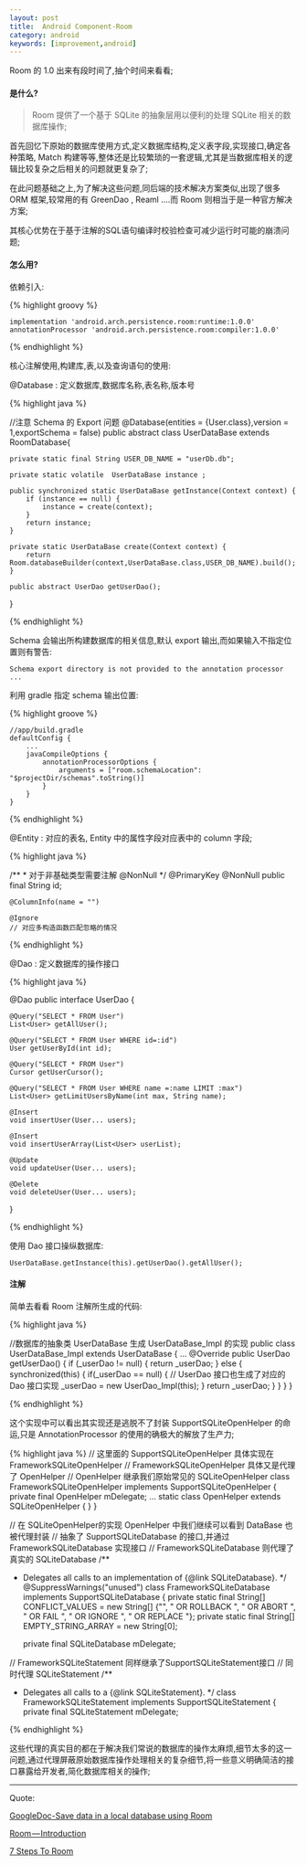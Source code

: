 ```yaml
---
layout: post
title:  Android Component-Room
category: android
keywords: [improvement,android]
---
```


Room 的 1.0 出来有段时间了,抽个时间来看看;

#### 是什么?

> Room 提供了一个基于 SQLite 的抽象层用以便利的处理 SQLite 相关的数据库操作;  


首先回忆下原始的数据库使用方式,定义数据库结构,定义表字段,实现接口,确定各种策略, Match 构建等等,整体还是比较繁琐的一套逻辑,尤其是当数据库相关的逻辑比较复杂之后相关的问题就更复杂了;

在此问题基础之上,为了解决这些问题,同后端的技术解决方案类似,出现了很多 ORM 框架,较常用的有 GreenDao , Reaml ....而 Room 则相当于是一种官方解决方案;

其核心优势在于基于注解的SQL语句编译时校验检查可减少运行时可能的崩溃问题;


#### 怎么用?

依赖引入: 

{% highlight groovy %} 

    implementation 'android.arch.persistence.room:runtime:1.0.0'
    annotationProcessor 'android.arch.persistence.room:compiler:1.0.0'

{% endhighlight %}

核心注解使用,构建库,表,以及查询语句的使用: 

@Database : 定义数据库,数据库名称,表名称,版本号

{% highlight java %} 

//注意 Schema 的 Export 问题
@Database(entities = {User.class},version = 1,exportSchema = false)
public abstract class UserDataBase extends RoomDatabase{

    private static final String USER_DB_NAME = "userDb.db";

    private static volatile  UserDataBase instance ;

    public synchronized static UserDataBase getInstance(Context context) {
        if (instance == null) {
            instance = create(context);
        }
        return instance;
    }

    private static UserDataBase create(Context context) {
        return Room.databaseBuilder(context,UserDataBase.class,USER_DB_NAME).build();
    }

    public abstract UserDao getUserDao();
}

{% endhighlight %}

Schema 会输出所构建数据库的相关信息,默认 export 输出,而如果输入不指定位置则有警告: 

`Schema export directory is not provided to the annotation processor ...`

利用 gradle 指定 schema 输出位置: 

{% highlight groove %} 

    //app/build.gradle
    defaultConfig {
        ...
        javaCompileOptions {
            annotationProcessorOptions {
                arguments = ["room.schemaLocation": "$projectDir/schemas".toString()]
            }
        }
    }

{% endhighlight %}

@Entity : 对应的表名, Entity 中的属性字段对应表中的 column 字段;

{% highlight java %} 

   /**
     * 对于非基础类型需要注解 @NonNull
     */
    @PrimaryKey
    @NonNull
    public final String id;

    @ColumnInfo(name = "")

    @Ignore 
    // 对应多构造函数匹配忽略的情况


{% endhighlight %}

@Dao : 定义数据库的操作接口

{% highlight java %} 

@Dao
public interface UserDao {

    @Query("SELECT * FROM User")
    List<User> getAllUser();

    @Query("SELECT * FROM User WHERE id=:id")
    User getUserById(int id);

    @Query("SELECT * FROM User")
    Cursor getUserCursor();

    @Query("SELECT * FROM User WHERE name =:name LIMIT :max")
    List<User> getLimitUsersByName(int max, String name);

    @Insert
    void insertUser(User... users);

    @Insert
    void insertUserArray(List<User> userList);

    @Update
    void updateUser(User... users);

    @Delete
    void deleteUser(User... users);

}

{% endhighlight %}

使用 Dao 接口操纵数据库: 

`UserDataBase.getInstance(this).getUserDao().getAllUser();`


#### 注解

简单去看看 Room 注解所生成的代码: 

{% highlight java %} 

//数据库的抽象类 UserDataBase 生成 UserDataBase_Impl 的实现
public class UserDataBase_Impl extends UserDataBase {
  ...
  @Override
  public UserDao getUserDao() {
    if (_userDao != null) {
      return _userDao;
    } else {
      synchronized(this) {
        if(_userDao == null) {
        // UserDao 接口也生成了对应的 Dao 接口实现
          _userDao = new UserDao_Impl(this);
        }
        return _userDao;
      }
    }
  }
}

{% endhighlight %}

这个实现中可以看出其实现还是逃脱不了封装 SupportSQLiteOpenHelper 的命运,只是 AnnotationProcessor 的使用的确极大的解放了生产力;

{% highlight java %} 
// 这里面的 SupportSQLiteOpenHelper 具体实现在 FrameworkSQLiteOpenHelper
// FrameworkSQLiteOpenHelper 具体又是代理了 OpenHelper 
// OpenHelper 继承我们原始常见的 SQLiteOpenHelper
class FrameworkSQLiteOpenHelper implements SupportSQLiteOpenHelper {
    private final OpenHelper mDelegate;
    ...
    static class OpenHelper extends SQLiteOpenHelper {
    }
}


// 在 SQLiteOpenHelper的实现 OpenHelper 中我们继续可以看到 DataBase 也被代理封装
// 抽象了 SupportSQLiteDatabase 的接口,并通过 FrameworkSQLiteDatabase 实现接口
// FrameworkSQLiteDatabase 则代理了真实的 SQLiteDatabase
/**
 * Delegates all calls to an implementation of {@link SQLiteDatabase}.
 */
@SuppressWarnings("unused")
class FrameworkSQLiteDatabase implements SupportSQLiteDatabase {
    private static final String[] CONFLICT_VALUES = new String[]
            {"", " OR ROLLBACK ", " OR ABORT ", " OR FAIL ", " OR IGNORE ", " OR REPLACE "};
    private static final String[] EMPTY_STRING_ARRAY = new String[0];

    private final SQLiteDatabase mDelegate;

// FrameworkSQLiteStatement 同样继承了SupportSQLiteStatement接口
// 同时代理 SQLiteStatement
/**
 * Delegates all calls to a {@link SQLiteStatement}.
 */
class FrameworkSQLiteStatement implements SupportSQLiteStatement {
    private final SQLiteStatement mDelegate;

{% endhighlight %}

这些代理的真实目的都在于解决我们常说的数据库的操作太麻烦,细节太多的这一问题,通过代理屏蔽原始数据库操作处理相关的复杂细节,将一些意义明确简洁的接口暴露给开发者,简化数据库相关的操作;


---

Quote: 


[GoogleDoc-Save data in a local database using Room](https://developer.android.com/training/data-storage/room/)

[Room — Introduction](https://android.jlelse.eu/android-architecture-components-room-introduction-4774dd72a1ae)

[7 Steps To Room](https://medium.com/google-developers/7-steps-to-room-27a5fe5f99b2)

